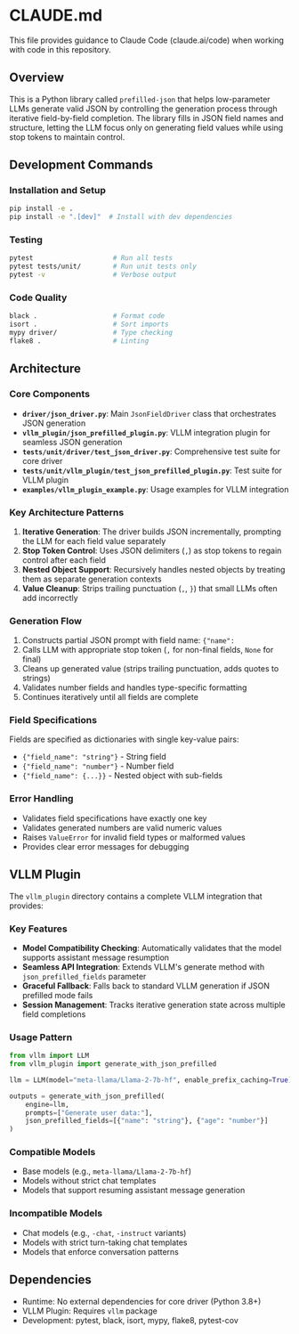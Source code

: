 # CLAUDE.md

This file provides guidance to Claude Code (claude.ai/code) when working with code in this repository.

## Overview

This is a Python library called `prefilled-json` that helps low-parameter LLMs generate valid JSON by controlling the generation process through iterative field-by-field completion. The library fills in JSON field names and structure, letting the LLM focus only on generating field values while using stop tokens to maintain control.

## Development Commands

### Installation and Setup
```bash
pip install -e .
pip install -e ".[dev]"  # Install with dev dependencies
```

### Testing
```bash
pytest                    # Run all tests
pytest tests/unit/        # Run unit tests only
pytest -v                 # Verbose output
```

### Code Quality
```bash
black .                   # Format code
isort .                   # Sort imports
mypy driver/              # Type checking
flake8 .                  # Linting
```

## Architecture

### Core Components

- **`driver/json_driver.py`**: Main `JsonFieldDriver` class that orchestrates JSON generation
- **`vllm_plugin/json_prefilled_plugin.py`**: VLLM integration plugin for seamless JSON generation
- **`tests/unit/driver/test_json_driver.py`**: Comprehensive test suite for core driver
- **`tests/unit/vllm_plugin/test_json_prefilled_plugin.py`**: Test suite for VLLM plugin
- **`examples/vllm_plugin_example.py`**: Usage examples for VLLM integration

### Key Architecture Patterns

1. **Iterative Generation**: The driver builds JSON incrementally, prompting the LLM for each field value separately
2. **Stop Token Control**: Uses JSON delimiters (`,`) as stop tokens to regain control after each field
3. **Nested Object Support**: Recursively handles nested objects by treating them as separate generation contexts
4. **Value Cleanup**: Strips trailing punctuation (`,`, `}`) that small LLMs often add incorrectly

### Generation Flow

1. Constructs partial JSON prompt with field name: `{"name": `
2. Calls LLM with appropriate stop token (`,` for non-final fields, `None` for final)
3. Cleans up generated value (strips trailing punctuation, adds quotes to strings)
4. Validates number fields and handles type-specific formatting
5. Continues iteratively until all fields are complete

### Field Specifications

Fields are specified as dictionaries with single key-value pairs:
- `{"field_name": "string"}` - String field
- `{"field_name": "number"}` - Number field  
- `{"field_name": {...}}` - Nested object with sub-fields

### Error Handling

- Validates field specifications have exactly one key
- Validates generated numbers are valid numeric values
- Raises `ValueError` for invalid field types or malformed values
- Provides clear error messages for debugging

## VLLM Plugin

The `vllm_plugin` directory contains a complete VLLM integration that provides:

### Key Features
- **Model Compatibility Checking**: Automatically validates that the model supports assistant message resumption
- **Seamless API Integration**: Extends VLLM's generate method with `json_prefilled_fields` parameter
- **Graceful Fallback**: Falls back to standard VLLM generation if JSON prefilled mode fails
- **Session Management**: Tracks iterative generation state across multiple field completions

### Usage Pattern
```python
from vllm import LLM
from vllm_plugin import generate_with_json_prefilled

llm = LLM(model="meta-llama/Llama-2-7b-hf", enable_prefix_caching=True)

outputs = generate_with_json_prefilled(
    engine=llm,
    prompts=["Generate user data:"],
    json_prefilled_fields=[{"name": "string"}, {"age": "number"}]
)
```

### Compatible Models
- Base models (e.g., `meta-llama/Llama-2-7b-hf`)
- Models without strict chat templates
- Models that support resuming assistant message generation

### Incompatible Models
- Chat models (e.g., `-chat`, `-instruct` variants)
- Models with strict turn-taking chat templates
- Models that enforce conversation patterns

## Dependencies

- Runtime: No external dependencies for core driver (Python 3.8+)
- VLLM Plugin: Requires `vllm` package
- Development: pytest, black, isort, mypy, flake8, pytest-cov